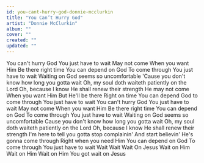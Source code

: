 ```yaml
---
id: you-cant-hurry-god-donnie-mcclurkin
title: "You Can’t Hurry God"
artist: "Donnie McClurkin"
album: ""
cover: ""
created: ""
updated: ""
---
```


You can't hurry God
You just have to wait
May not come
When you want Him
Be there right time
You can depend on God
To come through
You just have to wait
Waiting on God seems so uncomfortable
'Cause you don't know how long you gotta wait
Oh, my soul doth waiteth patiently on the Lord
Oh, because I know He shall renew their strength
He may not come
When you want Him
But He'll be there
Right on time
You can depend
God to come through
You just have to wait
You can't hurry God
You just have to wait
May not come
When you want Him
Be there right time
You can depend on God
To come through
You just have to wait
Waiting on God seems so uncomfortable
Cause you don't know how long you gotta wait
Oh, my soul doth waiteth patiently on the Lord
Oh, because I know He shall renew their strength
I'm here to tell you gotta stop complainin'
And start believin'
He's gonna come through
Right when you need Him
You can depend on God
To come through
You just have to wait
Wait
Wait
Wait
On Jesus
Wait on Him
Wait on Him
Wait on Him
You got wait on Jesus